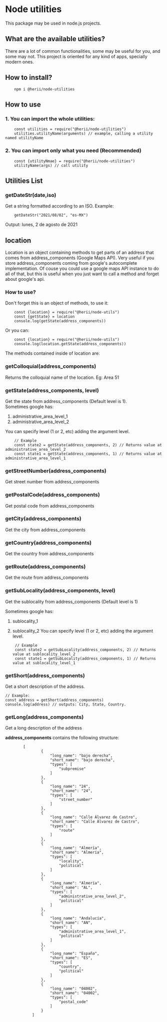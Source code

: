 # Node utilities

This package may be used in node.js projects.

## What are the available utilities?

There are a lot of common functionalities, some may be useful for you, and some may not.
This project is oriented for any kind of apps, specially modern ones. 

## How to install?
        npm i @herii/node-utilities

## How to use

### 1. You can import the whole utilities:
        const utilities = require("@herii/node-utilities")
        utilities.utilityName(arguments) // example, calling a utility named utilityName

### 2. You can import only what you need (Recommended)
        const {utilityNmae} = require("@herii/node-utilities")
        utilityName(args) // call utility


## Utilities List

### getDateStr(date,iso)

Get a string formatted according to an ISO.
Example:

        getDateStr("2021/08/02", "es-MX")

Output: lunes, 2 de agosto de 2021


## location

Location is an object containing methods to get parts of an address that comes from address_components (Google Maps API).
Very useful if you store address_components coming from google's autocomplete implementation. 
Of couse you could use a google maps API instance to do all of that, but this is useful when you just want to call a method
and forget about google's api.

### How to use?

Don't forget this is an object of methods, to use it:

        const {location} = require("@herii/node-utils")
        const {getState} = location 
        console.log(getState(address_components))

Or you can:

        const {location} = require("@herii/node-utils")
        console.log(location.getState(address_components))


The methods contained inside of location are:


### getColloquial(address_components)

Returns the colloquial name of the location. Eg: Area 51

### getState(address_components, level)

Get the state from address_components (Default level is 1).  
Sometimes google has: 
1. administrative_area_level_1
2. administrative_area_level_2 

You can specify level (1 or 2, etc) adding the argument level.

        // Example
        const state2 = getState(address_components, 2) // Returns value at administrative_area_level_2
        const state1 = getState(address_components, 1) // Returns value at administrative_area_level_1

### getStreetNumber(address_components)

Get street number from address_components

### getPostalCode(address_components)

Get postal code from address_components

### getCity(address_components)

Get the city from address_components

### getCountry(address_components)

Get the country from address_components

### getRoute(address_components)

Get the route  from address_components

### getSubLocality(address_components, level)

Get the sublocality  from address_components (Default level is 1)

Sometimes google has: 
1. sublocality_1
2. sublocality_2 
You can specify level (1 or 2, etc) adding the argument level.

        // Example
        const state2 = getSubLocality(address_components, 2) // Returns value at sublocality_level_2
        const state1 = getSubLocality(address_components, 1) // Returns value at sublocality_level_1

### getShort(address_components)

Get a short description of the address.

    // Example:
    const address = getShort(address_components)
    console.log(address) // outputs: City, State, Country.

### getLong(address_components)

Get a long description of the address


**address_components** contains the following structure:



            [
                    {
                        "long_name": "bajo derecha",
                        "short_name": "bajo derecha",
                        "types": [
                            "subpremise"
                        ]
                    },
                    {
                        "long_name": "24",
                        "short_name": "24",
                        "types": [
                            "street_number"
                        ]
                    },
                    {
                        "long_name": "Calle Álvarez de Castro",
                        "short_name": "Calle Álvarez de Castro",
                        "types": [
                            "route"
                        ]
                    },
                    {
                        "long_name": "Almería",
                        "short_name": "Almería",
                        "types": [
                            "locality",
                            "political"
                        ]
                    },
                    {
                        "long_name": "Almería",
                        "short_name": "AL",
                        "types": [
                            "administrative_area_level_2",
                            "political"
                        ]
                    },
                    {
                        "long_name": "Andalucía",
                        "short_name": "AN",
                        "types": [
                            "administrative_area_level_1",
                            "political"
                        ]
                    },
                    {
                        "long_name": "España",
                        "short_name": "ES",
                        "types": [
                            "country",
                            "political"
                        ]
                    },
                    {
                        "long_name": "04002",
                        "short_name": "04002",
                        "types": [
                            "postal_code"
                        ]
                    }
                ]


